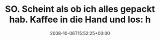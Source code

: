 ---
retweeted: false
source: <a href="http://twitter.com" rel="nofollow">Twitter Web Client</a>
entities:
  hashtags: []
  symbols: []
  user_mentions: []
  urls: []
display_text_range:
- '0'
- '109'
favorite_count: '0'
id_str: '948405702'
truncated: false
retweet_count: '0'
id: '948405702'
created_at: Mon Oct 06 15:52:25 +0000 2008
favorited: false
full_text: 'SO. Scheint als ob ich alles gepackt hab. Kaffee in die Hand und los:
  http://tinyurl.com/wallsofjerichoinjena'
lang: de
tags:
- pesos/twitter
date: '2008-10-06T15:52:25+00:00'
src: https://twitter.com/bascht/status/948405702
original_url: https://twitter.com/bascht/status/948405702
type: twitter_tweet
text: 'SO. Scheint als ob ich alles gepackt hab. Kaffee in die Hand und los: http://tinyurl.com/wallsofjerichoinjena'
title: 'SO. Scheint als ob ich alles gepackt hab. Kaffee in die Hand und los: h'

---